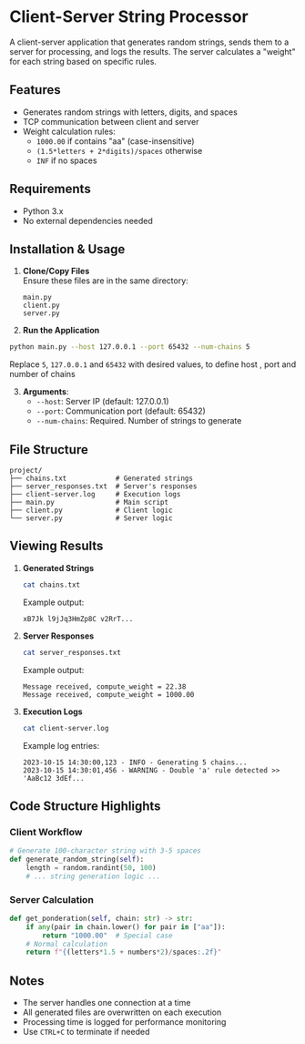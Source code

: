 
# Client-Server String Processor

A client-server application that generates random strings, sends them to a server for processing, and logs the results. The server calculates a "weight" for each string based on specific rules.

## Features
- Generates random strings with letters, digits, and spaces
- TCP communication between client and server
- Weight calculation rules:
  - `1000.00` if contains "aa" (case-insensitive)
  - `(1.5*letters + 2*digits)/spaces` otherwise
  - `INF` if no spaces

## Requirements
- Python 3.x
- No external dependencies needed

## Installation & Usage

1. **Clone/Copy Files**  
Ensure these files are in the same directory:
   ```
   main.py
   client.py
   server.py
   ```

2. **Run the Application**  
```bash
python main.py --host 127.0.0.1 --port 65432 --num-chains 5
```
Replace `5`, `127.0.0.1` and `65432` with desired values, to define host , port and number of chains


3. **Arguments**:
   - `--host`: Server IP (default: 127.0.0.1)
   - `--port`: Communication port (default: 65432)
   - `--num-chains`: Required. Number of strings to generate

## File Structure
```
project/
├── chains.txt            # Generated strings
├── server_responses.txt  # Server's responses
├── client-server.log     # Execution logs
├── main.py               # Main script
├── client.py             # Client logic
└── server.py             # Server logic
```

## Viewing Results

1. **Generated Strings**  
   ```bash
   cat chains.txt
   ```
   Example output:
   ```
   xB7Jk l9jJq3HmZp8C v2RrT...
   ```

2. **Server Responses**  
   ```bash
   cat server_responses.txt
   ```
   Example output:
   ```
   Message received, compute_weight = 22.38
   Message received, compute_weight = 1000.00
   ```

3. **Execution Logs**  
   ```bash
   cat client-server.log
   ```
   Example log entries:
   ```
   2023-10-15 14:30:00,123 - INFO - Generating 5 chains...
   2023-10-15 14:30:01,456 - WARNING - Double 'a' rule detected >> 'AaBc12 3dEf...
   ```

## Code Structure Highlights

### Client Workflow
```python
# Generate 100-character string with 3-5 spaces
def generate_random_string(self):
    length = random.randint(50, 100)
    # ... string generation logic ...
```

### Server Calculation
```python
def get_ponderation(self, chain: str) -> str:
    if any(pair in chain.lower() for pair in ["aa"]):
        return "1000.00"  # Special case
    # Normal calculation
    return f"{(letters*1.5 + numbers*2)/spaces:.2f}"
```

## Notes
- The server handles one connection at a time
- All generated files are overwritten on each execution
- Processing time is logged for performance monitoring
- Use `CTRL+C` to terminate if needed
